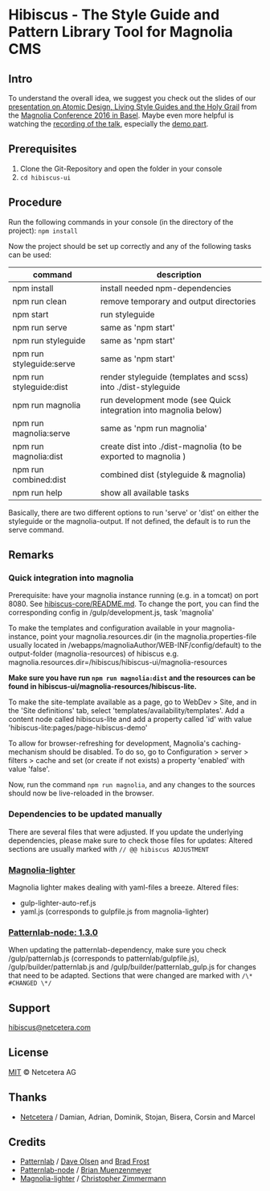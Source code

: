 # Hibiscus - The Style Guide and Pattern Library Tool for Magnolia CMS

## Intro
To understand the overall idea, we suggest you check out the slides of our [presentation on Atomic Design, Living Style Guides and the Holy Grail](http://www.slideshare.net/netceteragroup/atomic-design-living-style-guides-and-the-holy-grail?qid=ff419b36-a27c-427b-a8a4-e484ee6c2b0f&v=&b=&from_search=1) from the [Magnolia Conference 2016 in Basel](https://conference.magnolia-cms.com/2016/basel/program/netcetera.html). Maybe even more helpful is watching the [recording of the talk](https://www.youtube.com/watch?v=0qkRYDeXagE), especially the [demo part](https://www.youtube.com/watch?v=0qkRYDeXagE&feature=youtu.be&t=15m22s).

## Prerequisites

1. Clone the Git-Repository and open the folder in your console
1. ```cd hibiscus-ui```

## Procedure

Run the following commands in your console (in the directory of the project):
```npm install```

Now the project should be set up correctly and any of the following tasks can be used:

| command | description |
| --- | --- |
|npm install	|install needed npm-dependencies|
|npm run clean	|remove temporary and output directories|
|npm start	|run styleguide|
|npm run serve	|same as 'npm start'|
|npm run styleguide	|same as 'npm start'|
|npm run styleguide:serve	|same as 'npm start'|
|npm run styleguide:dist	|render styleguide (templates and scss) into ./dist-styleguide|
|npm run magnolia	|run development mode (see Quick integration into magnolia below)|
|npm run magnolia:serve	|same as 'npm run magnolia'|
|npm run magnolia:dist	|create dist into ./dist-magnolia (to be exported to magnolia )|
|npm run combined:dist	|combined dist (styleguide & magnolia)|
|npm run help	|show all available tasks|

Basically, there are two different options to run 'serve' or 'dist' on either the styleguide or the magnolia-output. If not defined, the default is to run the serve command.

## Remarks

### Quick integration into magnolia

Prerequisite: have your magnolia instance running (e.g. in a tomcat) on port 8080. See [hibiscus-core/README.md](../hibiscus-ui/README.md).
To change the port, you can find the corresponding config in /gulp/development.js, task 'magnolia'

To make the templates and configuration available in your magnolia-instance, point your magnolia.resources.dir (in the magnolia.properties-file usually located in <your-tomcat-instance>/webapps/magnoliaAuthor/WEB-INF/config/default) to the output-folder (magnolia-resources) of hibiscus
e.g. magnolia.resources.dir=<path to hibiscus>/hibiscus/hibiscus-ui/magnolia-resources

**Make sure you have run ```npm run magnolia:dist``` and the resources can be found in hibiscus-ui/magnolia-resources/hibiscus-lite.**

To make the site-template available as a page, go to WebDev > Site, and in the 'Site definitions' tab, select 'templates/availability/templates'. Add a content node called hibiscus-lite and add a property called 'id' with value 'hibiscus-lite:pages/page-hibiscus-demo'

To allow for browser-refreshing for development, Magnolia's caching-mechanism should be disabled. To do so, go to Configuration > server > filters > cache and set (or create if not exists) a property 'enabled' with value 'false'.

Now, run the command ```npm run magnolia```, and any changes to the sources should now be live-reloaded in the browser.

### Dependencies to be updated manually
There are several files that were adjusted. If you update the underlying dependencies, please make sure to check those files for updates:
Altered sections are usually marked with ```// @@ hibiscus ADJUSTMENT```

### [Magnolia-lighter](https://github.com/topherzee/magnolia-lighter)
Magnolia lighter makes dealing with yaml-files a breeze.
Altered files:
- gulp-lighter-auto-ref.js
- yaml.js (corresponds to gulpfile.js from magnolia-lighter)

### [Patternlab-node: 1.3.0](https://www.npmjs.com/package/patternlab-node)
When updating the patternlab-dependency, make sure you check /gulp/patternlab.js (corresponds to patternlab/gulpfile.js), /gulp/builder/patternlab.js and /gulp/builder/patternlab_gulp.js for changes that need to be adapted.
Sections that were changed are marked with ```/\* #CHANGED \*/```

## Support

[hibiscus@netcetera.com](mailto:hibiscus@netcetera.com)

## License

[MIT](http://opensource.org/licenses/MIT) © Netcetera AG

## Thanks
* [Netcetera](http://netcetera.com) / Damian, Adrian, Dominik, Stojan, Bisera, Corsin and Marcel

## Credits
* [Patternlab](http://patternlab.io/) / [Dave Olsen](https://github.com/dmolsen) and [Brad Frost](https://github.com/bradfrost)
* [Patternlab-node](https://github.com/pattern-lab/patternlab-node)  / [Brian Muenzenmeyer](https://github.com/bmuenzenmeyer)
* [Magnolia-lighter](https://github.com/topherzee/magnolia-lighter) / [Christopher Zimmermann](https://github.com/topherzee)
